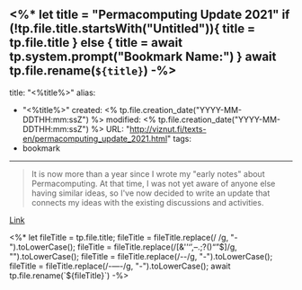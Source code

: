<%*
let title = "Permacomputing Update 2021"
if (!tp.file.title.startsWith("Untitled")){
	title = tp.file.title
} else {
	title = await tp.system.prompt("Bookmark Name:")
}
await tp.file.rename(`${title}`)
-%>
---
title: "<%title%>"
alias:
- "<%title%>"
created: <% tp.file.creation_date("YYYY-MM-DDTHH:mm:ssZ") %>
modified: <% tp.file.creation_date("YYYY-MM-DDTHH:mm:ssZ") %>
URL:  "http://viznut.fi/texts-en/permacomputing_update_2021.html"
tags:
- bookmark
---

> It is now more than a year since I wrote my "early notes" about Permacomputing. At that time, I was not yet aware of anyone else having similar ideas, so I've now decided to write an update that connects my ideas with the existing discussions and activities.

[Link](http://viznut.fi/texts-en/permacomputing_update_2021.html)

<%*
let fileTitle = tp.file.title;
fileTitle = fileTitle.replace(/ /g, "-").toLowerCase();
fileTitle = fileTitle.replace(/[&'’‘’,–.;?()“”$]/g, "").toLowerCase();
fileTitle = fileTitle.replace(/--/g, "-").toLowerCase();
fileTitle = fileTitle.replace(/-—-/g, "-").toLowerCase();
await tp.file.rename(`${fileTitle}`)
-%>